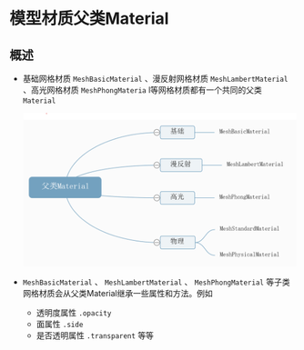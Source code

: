 # 模型材质父类Material

## 概述

+ 基础网格材质 `MeshBasicMaterial` 、漫反射网格材质 `MeshLambertMaterial` 、高光网格材质 `MeshPhongMateria` l等网格材质都有一个共同的父类 `Material`

  ![父类Material](images/父类Material.png)

+ `MeshBasicMaterial` 、 `MeshLambertMaterial` 、 `MeshPhongMaterial` 等子类网格材质会从父类Material继承一些属性和方法。例如

  + 透明度属性 `.opacity`
  + 面属性 `.side`
  + 是否透明属性 `.transparent` 等等
